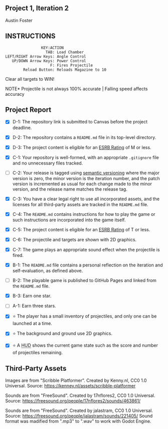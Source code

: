 ## Project 1, Iteration 2

Austin Foster

## INSTRUCTIONS 

                    KEY:ACTION
                      TAB: Load Chamber
    LEFT/RIGHT Arrow Keys: Angle Control
       UP/DOWN Arrow Keys: Power Control
                        F: Fires Projectile
            Reload Button: Reloads Magazine to 10

Clear all targets to WIN!

NOTE*
Projectile is not always 100% accurate | Falling speed affects accuracy


## Project Report


- [X] D-1: The repository link is submitted to Canvas before the project deadline.
- [X] D-2: The repository contains a <code>README.md</code> file in its top-level directory.
- [X] D-3: The project content is eligible for an <a href="https://www.esrb.org/ratings-guide/">ESRB Rating</a> of M or less.
- [X] C-1: Your repository is well-formed, with an appropriate <code>.gitignore</code> file and no unnecessary files tracked.
- [ ] C-2: Your release is tagged using <a href="https://semver.org/">semantic versioning</a> where the major version is zero, the minor version is the iteration number, and the patch version is incremented as usual for each change made to the minor version, and the release name matches the release tag.
- [X] C-3: You have a clear legal right to use all incorporated assets, and the licenses for all third-party assets are tracked in the <code>README.md</code> file.
- [X] C-4: The <code>README.md</code> contains instructions for how to play the game or such instructions are incorporated into the game itself.
- [X] C-5: The project content is eligible for an <a href="https://www.esrb.org/ratings-guide/">ESRB Rating</a> of T or less.
- [X] C-6: The projectile and targets are shown with 2D graphics.
- [X] C-7: The game plays an appropriate sound effect when the projectile is fired.
- [X] B-1: The <code>README.md</code> file contains a personal reflection on the iteration and self-evaluation, as defined above.
- [ ] B-2: The playable game is published to GitHub Pages and linked from the <code>README.md</code> file.
- [X] B-3: Earn one star.
- [ ] A-1: Earn three stars.
- [X] ⭐ The player has a small inventory of projectiles, and only one can be launched at a time.
- [X] ⭐ The background and ground use 2D graphics.
- [X] ⭐ A <abbr title="Heads-Up Display">HUD</abbr> shows the current game state such as the score and number of projectiles remaining.


## Third-Party Assets
Images are from "Scribble Platformer". Created by Kenny.nl, CC0 1.0 Universal. Source: https://kenney.nl/assets/scribble-platformer

Sounds are from "FreeSound". Created by 17nflores2, CC0 1.0 Universal.
Source: https://freesound.org/people/17nflores2/sounds/463861/

Sounds are from "FreeSound". Created by jalastram, CC0 1.0 Universal.
Source: https://freesound.org/people/jalastram/sounds/221405/
Sound format was madified from ".mp3" to ".wav" to work with Godot Engine.